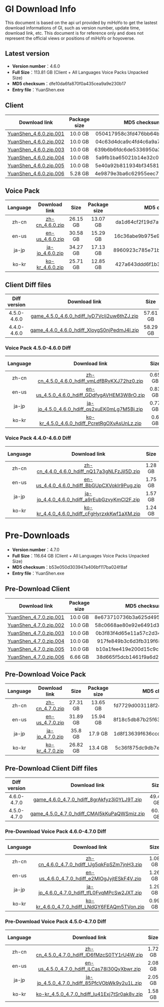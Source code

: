 # GI Download Info

This document is based on the api url provided by miHoYo to get the lastest download informations of GI, such as version number, update time, download link, etc. This document is for reference only and does not represent the official views or positions of miHoYo or hoyoverse.

## Latest version

- **Version number**：4.6.0
- **Full Size**：113.81 GB (Client + All Languages Voice Packs Unpacked Size)
- **MD5 checksum**：dfe10da6fa870f0a435cea9a9e230b17
- **Entry file**：YuanShen.exe

## Client

| Download link | Package size | MD5 checksum |
| :---: | :---: | :---: |
| [YuanShen_4.6.0.zip.001](https://autopatchcn.yuanshen.com/client_app/download/pc_zip/20240412191759_M9P2jcmDvFitX55A/YuanShen_4.6.0.zip.001) | 10.0 GB | 050417958c3fd476bb64b30ff27cf548 |
| [YuanShen_4.6.0.zip.002](https://autopatchcn.yuanshen.com/client_app/download/pc_zip/20240412191759_M9P2jcmDvFitX55A/YuanShen_4.6.0.zip.002) | 10.0 GB | 04c63d4dca9c4fd4c6a9a7d5f623cb5e |
| [YuanShen_4.6.0.zip.003](https://autopatchcn.yuanshen.com/client_app/download/pc_zip/20240412191759_M9P2jcmDvFitX55A/YuanShen_4.6.0.zip.003) | 10.0 GB | 639b6b6fdc6de5336950a32a1fb54227 |
| [YuanShen_4.6.0.zip.004](https://autopatchcn.yuanshen.com/client_app/download/pc_zip/20240412191759_M9P2jcmDvFitX55A/YuanShen_4.6.0.zip.004) | 10.0 GB | 5a9fb1ba65021b14e32c0314ffea6e78 |
| [YuanShen_4.6.0.zip.005](https://autopatchcn.yuanshen.com/client_app/download/pc_zip/20240412191759_M9P2jcmDvFitX55A/YuanShen_4.6.0.zip.005) | 10.0 GB | 5e40a92b811934bf34581f83ccdfb09e |
| [YuanShen_4.6.0.zip.006](https://autopatchcn.yuanshen.com/client_app/download/pc_zip/20240412191759_M9P2jcmDvFitX55A/YuanShen_4.6.0.zip.006) | 5.28 GB | 4e9879e3ba6c62955eec72892cf4df39 |

## Voice Pack

| Language | Download link | Size | Package size | MD5 checksum |
| :---: | :---: | :---: | :---: | :---: |
| zh-cn | [zh-cn_4.6.0.zip](https://autopatchcn.yuanshen.com/client_app/download/pc_zip/20240412191759_M9P2jcmDvFitX55A/Audio_Chinese_4.6.0.zip) | 26.15 GB | 13.07 GB | da1d64cf2f19d7a99c93dd4e099a0a33 |
| en-us | [en-us_4.6.0.zip](https://autopatchcn.yuanshen.com/client_app/download/pc_zip/20240412191759_M9P2jcmDvFitX55A/Audio_English(US)_4.6.0.zip) | 30.58 GB | 15.29 GB | 16c36abe9b975e9503d8549b1a08a9ed |
| ja-jp | [ja-jp_4.6.0.zip](https://autopatchcn.yuanshen.com/client_app/download/pc_zip/20240412191759_M9P2jcmDvFitX55A/Audio_Japanese_4.6.0.zip) | 34.27 GB | 17.13 GB | 8960923c785e71b23960c39ed5e25099 |
| ko-kr | [ko-kr_4.6.0.zip](https://autopatchcn.yuanshen.com/client_app/download/pc_zip/20240412191759_M9P2jcmDvFitX55A/Audio_Korean_4.6.0.zip) | 25.71 GB | 12.85 GB | 427a643ddd6f1b33a3ea9495ef473d0c |

## Client Diff files

| Diff version | Download link | Size | Package size | MD5 checksum |
| :---: | :---: | :---: | :---: | :---: |
| 4.5.0-4.6.0 | [game_4.5.0_4.6.0_hdiff_lyD7VcIj2uw6thZJ.zip](https://autopatchcn.yuanshen.com/client_app/update/hk4e_cn/17/game_4.5.0_4.6.0_hdiff_lyD7VcIj2uw6thZJ.zip) | 57.61 GB | 28.42 GB | 6B51D463CD163D9B034CE8D6B21C87A5 |
| 4.4.0-4.6.0 | [game_4.4.0_4.6.0_hdiff_XloygS0njPedmJ4I.zip](https://autopatchcn.yuanshen.com/client_app/update/hk4e_cn/17/game_4.4.0_4.6.0_hdiff_XloygS0njPedmJ4I.zip) | 58.29 GB | 28.76 GB | F3C8BB734885C8DACC5EC56795715C0B |

### Voice Pack  4.5.0-4.6.0 Diff

| Language | Download link | Size | Package size | MD5 checksum |
| :---: | :---: | :---: | :---: | :---: |
| zh-cn | [zh-cn_4.5.0_4.6.0_hdiff_vmLdfBRyKXJ72hz0.zip](https://autopatchcn.yuanshen.com/client_app/update/hk4e_cn/17/zh-cn_4.5.0_4.6.0_hdiff_vmLdfBRyKXJ72hz0.zip) | 0.65 GB | 0.3 GB | F1FD4E698CCDC14C9BD14574778A1AFA |
| en-us | [en-us_4.5.0_4.6.0_hdiff_GDdfygAVHEM3W8rO.zip](https://autopatchcn.yuanshen.com/client_app/update/hk4e_cn/17/en-us_4.5.0_4.6.0_hdiff_GDdfygAVHEM3W8rO.zip) | 0.83 GB | 0.39 GB | C67C020C432AA8B134DFA7AE9AE39459 |
| ja-jp | [ja-jp_4.5.0_4.6.0_hdiff_qs2xuEK0mLg7M5Bj.zip](https://autopatchcn.yuanshen.com/client_app/update/hk4e_cn/17/ja-jp_4.5.0_4.6.0_hdiff_qs2xuEK0mLg7M5Bj.zip) | 0.77 GB | 0.33 GB | AB0229056A6AEED9E207CD32AF442713 |
| ko-kr | [ko-kr_4.5.0_4.6.0_hdiff_PcretRgOXvAsUnLz.zip](https://autopatchcn.yuanshen.com/client_app/update/hk4e_cn/17/ko-kr_4.5.0_4.6.0_hdiff_PcretRgOXvAsUnLz.zip) | 0.6 GB | 0.27 GB | 7FABADBC2AEBF4F68DAC2245D6504744 |

### Voice Pack  4.4.0-4.6.0 Diff

| Language | Download link | Size | Package size | MD5 checksum |
| :---: | :---: | :---: | :---: | :---: |
| zh-cn | [zh-cn_4.4.0_4.6.0_hdiff_nQ17a3gNLFzJjl5D.zip](https://autopatchcn.yuanshen.com/client_app/update/hk4e_cn/17/zh-cn_4.4.0_4.6.0_hdiff_nQ17a3gNLFzJjl5D.zip) | 1.28 GB | 0.6 GB | 85CC5480E832A183929E5FE8D046D8E9 |
| en-us | [en-us_4.4.0_4.6.0_hdiff_BbGUpCXVoklr9Pug.zip](https://autopatchcn.yuanshen.com/client_app/update/hk4e_cn/17/en-us_4.4.0_4.6.0_hdiff_BbGUpCXVoklr9Pug.zip) | 1.75 GB | 0.83 GB | DA012A6440D73BB1E0B8A821483DA905 |
| ja-jp | [ja-jp_4.4.0_4.6.0_hdiff_a9rEubGzvyKmCl2F.zip](https://autopatchcn.yuanshen.com/client_app/update/hk4e_cn/17/ja-jp_4.4.0_4.6.0_hdiff_a9rEubGzvyKmCl2F.zip) | 1.57 GB | 0.69 GB | 12FC85D3F150E341766A35A14A0E520B |
| ko-kr | [ko-kr_4.4.0_4.6.0_hdiff_cFgHyrzxkKwf1aXM.zip](https://autopatchcn.yuanshen.com/client_app/update/hk4e_cn/17/ko-kr_4.4.0_4.6.0_hdiff_cFgHyrzxkKwf1aXM.zip) | 1.24 GB | 0.56 GB | BCAB4F63533A1A8D289D0004822921BC |

# Pre-Downloads

- **Version number**：4.7.0
- **Full Size**：116.64 GB (Client + All Languages Voice Packs Unpacked Size)
- **MD5 checksum**：b53e050d303947a406bf117ba024f8af
- **Entry file**：YuanShen.exe

## Pre-Download Client

| Download link | Package size | MD5 checksum |
| :---: | :---: | :---: |
| [YuanShen_4.7.0.zip.001](https://autopatchcn.yuanshen.com/client_app/download/pc_zip/20240524181110_KeC850jf18J0oRII/YuanShen_4.7.0.zip.001) | 10.0 GB | 8e673710736b3a625d49512dd2e20ba8 |
| [YuanShen_4.7.0.zip.002](https://autopatchcn.yuanshen.com/client_app/download/pc_zip/20240524181110_KeC850jf18J0oRII/YuanShen_4.7.0.zip.002) | 10.0 GB | 58c0668ae80e92e6491d341c2581da74 |
| [YuanShen_4.7.0.zip.003](https://autopatchcn.yuanshen.com/client_app/download/pc_zip/20240524181110_KeC850jf18J0oRII/YuanShen_4.7.0.zip.003) | 10.0 GB | 0b3f83f4d65e11a57c2d3447b1211314 |
| [YuanShen_4.7.0.zip.004](https://autopatchcn.yuanshen.com/client_app/download/pc_zip/20240524181110_KeC850jf18J0oRII/YuanShen_4.7.0.zip.004) | 10.0 GB | 917fe849b3c6d3fb319f685c56e0ccdc |
| [YuanShen_4.7.0.zip.005](https://autopatchcn.yuanshen.com/client_app/download/pc_zip/20240524181110_KeC850jf18J0oRII/YuanShen_4.7.0.zip.005) | 10.0 GB | b10a1fee419e200d15c9cda5416ac1b6 |
| [YuanShen_4.7.0.zip.006](https://autopatchcn.yuanshen.com/client_app/download/pc_zip/20240524181110_KeC850jf18J0oRII/YuanShen_4.7.0.zip.006) | 6.66 GB | 38d665f5dcb1461f9a6d232df9e82279 |

## Pre-Download Voice Pack

| Language | Download link | Size | Package size | MD5 checksum |
| :---: | :---: | :---: | :---: | :---: |
| zh-cn | [zh-cn_4.7.0.zip](https://autopatchcn.yuanshen.com/client_app/download/pc_zip/20240524181110_KeC850jf18J0oRII/Audio_Chinese_4.7.0.zip) | 27.31 GB | 13.65 GB | fd7729d003118f24952c3aac47486f7e |
| en-us | [en-us_4.7.0.zip](https://autopatchcn.yuanshen.com/client_app/download/pc_zip/20240524181110_KeC850jf18J0oRII/Audio_English(US)_4.7.0.zip) | 31.89 GB | 15.94 GB | 8f18c5db87b25f6304b4054ac23b67ac |
| ja-jp | [ja-jp_4.7.0.zip](https://autopatchcn.yuanshen.com/client_app/download/pc_zip/20240524181110_KeC850jf18J0oRII/Audio_Japanese_4.7.0.zip) | 35.8 GB | 17.9 GB | 1d8f13639f636ccdee7612365bb1982f |
| ko-kr | [ko-kr_4.7.0.zip](https://autopatchcn.yuanshen.com/client_app/download/pc_zip/20240524181110_KeC850jf18J0oRII/Audio_Korean_4.7.0.zip) | 26.82 GB | 13.4 GB | 5c36f875dc9db7e410d00fc9e39cfcf8 |

## Pre-Download Client Diff files

| Diff version | Download link | Size | Package size | MD5 checksum |
| :---: | :---: | :---: | :---: | :---: |
| 4.6.0-4.7.0 | [game_4.6.0_4.7.0_hdiff_8grAkfyz3i0YLJ9T.zip](https://autopatchcn.yuanshen.com/client_app/update/hk4e_cn/17/game_4.6.0_4.7.0_hdiff_8grAkfyz3i0YLJ9T.zip) | 49.46 GB | 24.36 GB | ACF6602DD09F2D049E97292FABA66FEA |
| 4.5.0-4.7.0 | [game_4.5.0_4.7.0_hdiff_CMAl5kKuPaQWSmiz.zip](https://autopatchcn.yuanshen.com/client_app/update/hk4e_cn/17/game_4.5.0_4.7.0_hdiff_CMAl5kKuPaQWSmiz.zip) | 60.4 GB | 29.8 GB | 5F86016ED94F7D07ED880CF48372DCEC |

### Pre-Download Voice Pack  4.6.0-4.7.0 Diff

| Language | Download link | Size | Package size | MD5 checksum |
| :---: | :---: | :---: | :---: | :---: |
| zh-cn | [zh-cn_4.6.0_4.7.0_hdiff_lJg5qkFpSZm7jnH3.zip](https://autopatchcn.yuanshen.com/client_app/update/hk4e_cn/17/zh-cn_4.6.0_4.7.0_hdiff_lJg5qkFpSZm7jnH3.zip) | 1.08 GB | 0.5 GB | A011ADF18A248462DDA7A34A0BC9C0C3 |
| en-us | [en-us_4.6.0_4.7.0_hdiff_e2MlOgJyjtESkF4V.zip](https://autopatchcn.yuanshen.com/client_app/update/hk4e_cn/17/en-us_4.6.0_4.7.0_hdiff_e2MlOgJyjtESkF4V.zip) | 1.26 GB | 0.59 GB | 9777DED2F124EF2B1397189255E9B65C |
| ja-jp | [ja-jp_4.6.0_4.7.0_hdiff_tfL0FvqMPcSw2JXT.zip](https://autopatchcn.yuanshen.com/client_app/update/hk4e_cn/17/ja-jp_4.6.0_4.7.0_hdiff_tfL0FvqMPcSw2JXT.zip) | 1.29 GB | 0.57 GB | 21F9254B877A65E931FE0CF50D3A1AE5 |
| ko-kr | [ko-kr_4.6.0_4.7.0_hdiff_LNdGY6FEAQm5TVon.zip](https://autopatchcn.yuanshen.com/client_app/update/hk4e_cn/17/ko-kr_4.6.0_4.7.0_hdiff_LNdGY6FEAQm5TVon.zip) | 0.99 GB | 0.45 GB | 8E47119ABEE79FAF75A79F1C0E38FF9C |

### Pre-Download Voice Pack  4.5.0-4.7.0 Diff

| Language | Download link | Size | Package size | MD5 checksum |
| :---: | :---: | :---: | :---: | :---: |
| zh-cn | [zh-cn_4.5.0_4.7.0_hdiff_ID6fMzcS0TY1rU4W.zip](https://autopatchcn.yuanshen.com/client_app/update/hk4e_cn/17/zh-cn_4.5.0_4.7.0_hdiff_ID6fMzcS0TY1rU4W.zip) | 1.72 GB | 0.8 GB | 03124457A28227301564436B78AF0558 |
| en-us | [en-us_4.5.0_4.7.0_hdiff_iLCas78l30QyXbwr.zip](https://autopatchcn.yuanshen.com/client_app/update/hk4e_cn/17/en-us_4.5.0_4.7.0_hdiff_iLCas78l30QyXbwr.zip) | 2.08 GB | 0.98 GB | 2E80704028C574FBCAF79AD12D6B9ACB |
| ja-jp | [ja-jp_4.5.0_4.7.0_hdiff_85PfcVObWk9y2u1L.zip](https://autopatchcn.yuanshen.com/client_app/update/hk4e_cn/17/ja-jp_4.5.0_4.7.0_hdiff_85PfcVObWk9y2u1L.zip) | 2.05 GB | 0.9 GB | 2829A2122ABB17BC22E9CB7D58627B4B |
| ko-kr | [ko-kr_4.5.0_4.7.0_hdiff_lu41Exj7tSr0ak8v.zip](https://autopatchcn.yuanshen.com/client_app/update/hk4e_cn/17/ko-kr_4.5.0_4.7.0_hdiff_lu41Exj7tSr0ak8v.zip) | 1.58 GB | 0.72 GB | CE6C8997751F2A51E63020535F4C3197 |


